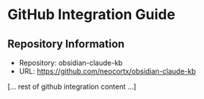 # GitHub Integration Guide

## Repository Information
- Repository: obsidian-claude-kb
- URL: https://github.com/neocortx/obsidian-claude-kb

[... rest of github integration content ...]